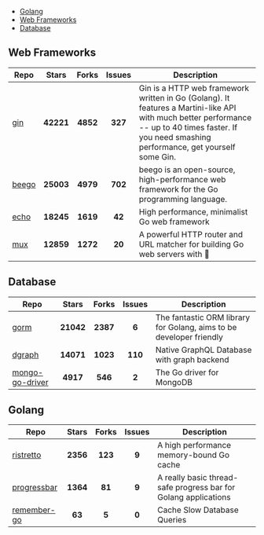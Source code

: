 
- [Golang](#golang)
- [Web Frameworks](#web-frameworks)
- [Database](#database)

## Web Frameworks

| Repo | Stars  | Forks  | Issues | Description |
| ---- | :----: | :----: | :----: | ----------- |
| [gin](https://github.com/gin-gonic/gin) | **42221** | **4852** | **327** | Gin is a HTTP web framework written in Go (Golang). It features a Martini-like API with much better performance -- up to 40 times faster. If you need smashing performance, get yourself some Gin. |
| [beego](https://github.com/astaxie/beego) | **25003** | **4979** | **702** | beego is an open-source, high-performance web framework for the Go programming language. |
| [echo](https://github.com/labstack/echo) | **18245** | **1619** | **42** | High performance, minimalist Go web framework |
| [mux](https://github.com/gorilla/mux) | **12859** | **1272** | **20** | A powerful HTTP router and URL matcher for building Go web servers with 🦍 |

## Database

| Repo | Stars  | Forks  | Issues | Description |
| ---- | :----: | :----: | :----: | ----------- |
| [gorm](https://github.com/go-gorm/gorm) | **21042** | **2387** | **6** | The fantastic ORM library for Golang, aims to be developer friendly |
| [dgraph](https://github.com/dgraph-io/dgraph) | **14071** | **1023** | **110** | Native GraphQL Database with graph backend |
| [mongo-go-driver](https://github.com/mongodb/mongo-go-driver) | **4917** | **546** | **2** | The Go driver for MongoDB |

## Golang

| Repo | Stars  | Forks  | Issues | Description |
| ---- | :----: | :----: | :----: | ----------- |
| [ristretto](https://github.com/dgraph-io/ristretto) | **2356** | **123** | **9** | A high performance memory-bound Go cache |
| [progressbar](https://github.com/schollz/progressbar) | **1364** | **81** | **9** | A really basic thread-safe progress bar for Golang applications |
| [remember-go](https://github.com/rocketlaunchr/remember-go) | **63** | **5** | **0** | Cache Slow Database Queries |
